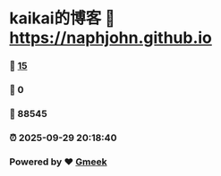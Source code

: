 # kaikai的博客 :link: https://naphjohn.github.io 
### :page_facing_up: [15](https://naphjohn.github.io/tag.html) 
### :speech_balloon: 0 
### :hibiscus: 88545 
### :alarm_clock: 2025-09-29 20:18:40 
### Powered by :heart: [Gmeek](https://github.com/Meekdai/Gmeek)
